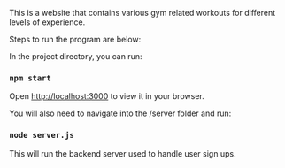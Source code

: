 This is a website that contains various gym related workouts for different levels of experience.

Steps to run the program are below:

In the project directory, you can run:

### `npm start`

Open [http://localhost:3000](http://localhost:3000) to view it in your browser.

You will also need to navigate into the /server folder and run:

### `node server.js`

This will run the backend server used to handle user sign ups.
